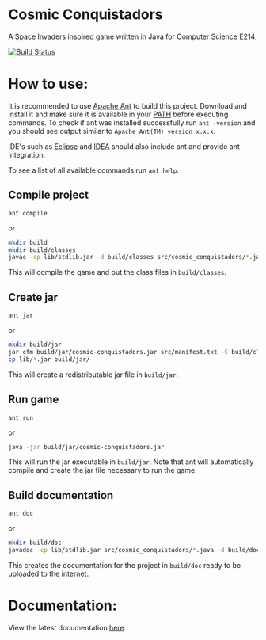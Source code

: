 # Cosmic Conquistadors

A Space Invaders inspired game written in Java for Computer Science E214.

[![Build Status](https://travis-ci.org/rikushoney/cosmic-conquistadors.svg?branch=master)](https://travis-ci.org/rikushoney/cosmic-conquistadors)

# How to use:

It is recommended to use [Apache Ant](https://ant.apache.org/) to build this project. Download and install it and make sure it is available in your [PATH](<https://en.wikipedia.org/wiki/PATH_(variable)>) before executing commands. To check if ant was installed successfully run `ant -version` and you should see output similar to `Apache Ant(TM) version x.x.x`.

IDE's such as [Eclipse](https://www.eclipse.org/) and [IDEA](https://www.jetbrains.com/idea/) should also include ant and provide ant integration.

To see a list of all available commands run `ant help`.

## Compile project

`ant compile`

or

```bash
mkdir build
mkdir build/classes
javac -cp lib/stdlib.jar -d build/classes src/cosmic_conquistadors/*.java
```

This will compile the game and put the class files in `build/classes`.

## Create jar

`ant jar`

or

```bash
mkdir build/jar
jar cfm build/jar/cosmic-conquistadors.jar src/manifest.txt -C build/classes .
cp lib/*.jar build/jar/
```

This will create a redistributable jar file in `build/jar`.

## Run game

`ant run`

or

```bash
java -jar build/jar/cosmic-conquistadors.jar
```

This will run the jar executable in `build/jar`. Note that ant will automatically compile and create the jar file necessary to run the game.

## Build documentation

`ant doc`

or

```bash
mkdir build/doc
javadoc -cp lib/stdlib.jar src/cosmic_conquistadors/*.java -d build/doc
```

This creates the documentation for the project in `build/doc` ready to be uploaded to the internet.

# Documentation:

View the latest documentation [here](https://rikushoney.github.io/cosmic-conquistadors/).
